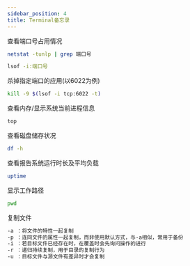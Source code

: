 ```yaml
---
sidebar_position: 4
title: Terminal备忘录
---
```

查看端口号占用情况

``` bash
netstat -tunlp | grep 端口号

lsof -i:端口号
```

杀掉指定端口的应用(以6022为例)

``` bash
kill -9 $(lsof -i tcp:6022 -t)
```

查看内存/显示系统当前进程信息

``` bash
top
```

查看磁盘储存状况

``` bash
df -h
```

查看报告系统运行时长及平均负载

``` bash
uptime
```

显示工作路径

``` bash
pwd
```

复制文件

``` bash
-a ：将文件的特性一起复制
-p ：连同文件的属性一起复制，而非使用默认方式，与-a相似，常用于备份
-i ：若目标文件已经存在时，在覆盖时会先询问操作的进行
-r ：递归持续复制，用于目录的复制行为
-u ：目标文件与源文件有差异时才会复制
```
